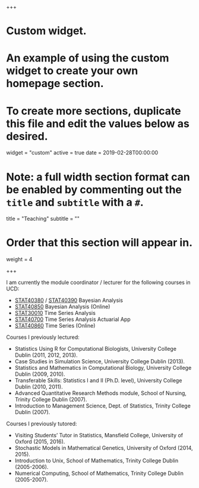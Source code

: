 +++
# Custom widget.
# An example of using the custom widget to create your own homepage section.
# To create more sections, duplicate this file and edit the values below as desired.
widget = "custom"
active = true
date = 2019-02-28T00:00:00

# Note: a full width section format can be enabled by commenting out the `title` and `subtitle` with a `#`.
title = "Teaching"
subtitle = ""

# Order that this section will appear in.
weight = 4

+++

I am currently the module coordinator / lecturer for the following courses in UCD:

- <a href="https://sisweb.ucd.ie/usis/!W_HU_MENU.P_PUBLISH?p_tag=MODULE&MODULE=STAT40380" target="_blank">STAT40380</a> / 
<a href="https://sisweb.ucd.ie/usis/!W_HU_MENU.P_PUBLISH?p_tag=MODULE&MODULE=STAT40390" target="_blank">STAT40390</a> Bayesian Analysis
- <a href="https://sisweb.ucd.ie/usis/!W_HU_MENU.P_PUBLISH?p_tag=MODULE&MODULE=STAT40850" target="_blank">STAT40850</a> Bayesian Analysis (Online)
- <a href="https://sisweb.ucd.ie/usis/!W_HU_MENU.P_PUBLISH?p_tag=MODULE&MODULE=STAT30010" target="_blank">STAT30010</a> Time Series Analysis
- <a href="https://sisweb.ucd.ie/usis/!W_HU_MENU.P_PUBLISH?p_tag=MODULE&MODULE=STAT40700" target="_blank">STAT40700</a> Time Series Analysis Actuarial App
- <a href="https://sisweb.ucd.ie/usis/!W_HU_MENU.P_PUBLISH?p_tag=MODULE&MODULE=STAT40860" target="_blank">STAT40860</a> Time Series (Online)

Courses I previously lectured:

- Statistics Using R for Computational Biologists, University College Dublin (2011, 2012, 2013).
- Case Studies in Simulation Science, University College Dublin (2013).
- Statistics and Mathematics in Computational Biology, University College Dublin (2009, 2010).
- Transferable Skills: Statistics I and II (Ph.D. level), University College Dublin (2010, 2011).
- Advanced Quantitative Research Methods module, School of Nursing, Trinity College Dublin (2007).
- Introduction to Management Science, Dept. of Statistics, Trinity College Dublin (2007).

Courses I previously tutored:

- Visiting Students’ Tutor in Statistics, Mansfield College, University of Oxford (2015, 2016).
- Stochastic Models in Mathematical Genetics, University of Oxford (2014, 2015).
- Introduction to Unix, School of Mathematics, Trinity College Dublin (2005-2006).
- Numerical Computing, School of Mathematics, Trinity College Dublin (2005-2007).
